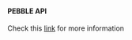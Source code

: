 #### PEBBLE API
Check this <a href="https://docs.google.com/document/d/1QuEutYs6c-cqSN_GziJpzXLtG7vsgCSnUFjjP3a86lE">link</a> for more information
